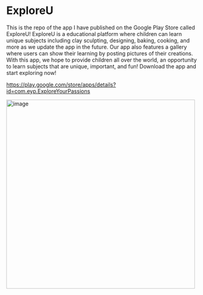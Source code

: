 # ExploreU
This is the repo of the app I have published on the Google Play Store called ExploreU!
ExploreU is a educational platform where children can learn unique subjects including clay sculpting, designing, baking, cooking, and more as we update the app in the future. Our app also features a gallery where users can show their learning by posting pictures of their creations. With this app, we hope to provide children all over the world, an opportunity to learn subjects that are unique, important, and fun! Download the app and start exploring now!

https://play.google.com/store/apps/details?id=com.eyp.ExploreYourPassions


<img width="496" alt="image" src="https://github.com/aru-g2004/ExploreU/assets/79277193/475be16e-db26-4706-a881-94c0fc933f69">
